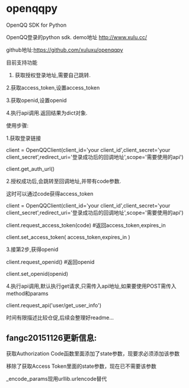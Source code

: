 openqqpy
========

OpenQQ SDK for Python

OpenQQ登录的python sdk.
 demo地址 http://www.xulu.cc/

github地址:https://github.com/xuluxu/openqqpy


目前支持功能

1. 获取授权登录地址,需要自己跳转.

2.获取access_token,设置access_token

3.获取openid,设置openid

4.执行api调用.返回结果为dict对象.

 

使用步骤:

1.获取登录链接

client = OpenQQClient(client_id='your client_id',client_secret='your client_secret',redirect_uri='登录成功后的回调地址',scope='需要使用的api')

client.get_auth_url()

2.授权成功后,会跳转至回调地址,并带有code参数.

这时可以通过code获得access_token

 client = OpenQQClient(client_id='your client_id',client_secret='your client_secret',redirect_uri='登录成功后的回调地址',scope='需要使用的api')

client.request_access_token(code) #返回access_token,expires_in

client.set_access_token( access_token,expires_in )

3.接第2步,获得openid

client.request_openid() #返回openid

client.set_openid(openid)

4.执行api调用,默认执行get请求,只需传入api地址,如果要使用POST需传入method和params

client.request_api('user/get_user_info')

 

时间有限描述比较仓促,后续会整理好readme...

## fangc20151126更新信息:

获取Authorization Code函数里面添加了state参数，现要求必须添加该参数

移除了获取Access Token里面的state参数，现在已不需要该参数

_encode_params现用urllib.urlencode替代